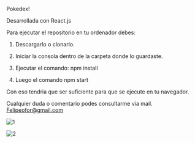 
Pokedex!

Desarrollada con React.js 

Para ejecutar el repositorio en tu ordenador debes:

1. Descargarlo o clonarlo.

2. Iniciar la consola dentro de la carpeta donde lo guardaste.

3. Ejecutar el comando: npm install

4. Luego el comando npm start

Con eso tendria que ser suficiente para que se ejecute en tu navegador.

Cualquier duda o comentario podes consultarme via mail. Felipeofor@gmail.com

![1](https://user-images.githubusercontent.com/81161385/124950498-d7bfa580-dfe8-11eb-9a5b-763b76665cf3.jpg)

![2](https://user-images.githubusercontent.com/81161385/124951074-646a6380-dfe9-11eb-9004-5220fe426320.jpg)
